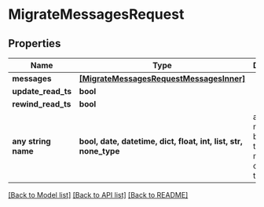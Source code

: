 # MigrateMessagesRequest


## Properties
Name | Type | Description | Notes
------------ | ------------- | ------------- | -------------
**messages** | [**[MigrateMessagesRequestMessagesInner]**](MigrateMessagesRequestMessagesInner.md) |  | [optional] 
**update_read_ts** | **bool** |  | [optional] 
**rewind_read_ts** | **bool** |  | [optional] 
**any string name** | **bool, date, datetime, dict, float, int, list, str, none_type** | any string name can be used but the value must be the correct type | [optional]

[[Back to Model list]](../README.md#documentation-for-models) [[Back to API list]](../README.md#documentation-for-api-endpoints) [[Back to README]](../README.md)


